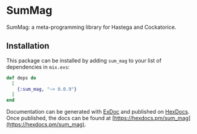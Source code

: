# SumMag

SumMag: a meta-programming library for Hastega and Cockatorice.

## Installation

This package can be installed by adding `sum_mag` to your list of dependencies in `mix.exs`:

```elixir
def deps do
  [
    {:sum_mag, "~> 0.0.9"}
  ]
end
```

Documentation can be generated with [ExDoc](https://github.com/elixir-lang/ex_doc)
and published on [HexDocs](https://hexdocs.pm). Once published, the docs can
be found at [https://hexdocs.pm/sum_mag](https://hexdocs.pm/sum_mag).

